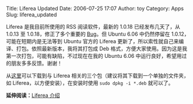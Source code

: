 Title: Liferea Updated
Date: 2006-07-25 17:07
Author: toy
Category: Apps
Slug: liferea_updated

Liferea 是我目前所使用的 RSS 阅读软件，最新的 1.0.18 已经发布几天了，从
1.0.13 至 1.0.18，修正了多个重要的
[Bug](http://sourceforge.net/news/?group_id=87005)。但 Ubuntu 6.06
中仍然停留在 1.0.12，可能在短期内是无法等到 Ubuntu 官方的 Liferea
更新了，所以索性就自己来编译、打包。依照最新版本，我将其打包成 Deb
格式，方便大家使用。因为这是我第一次打包，可能有缺陷，不过现在在我的
Ubuntu 6.06 中运行良好，希望用过的朋友多多反馈。谢谢！

从[这里](http://linuxtoy.org/deb/)可以下载到与 Liferea
相关的三个包（建议将其下载到一个单独的文件夹，如
Liferea，以方便安装），在安装时使用 `sudo dpkg -i *.deb` 就可以了。

**延伸阅读：**[Liferea 介绍](http://linuxtoy.org/archives/liferea.html)
